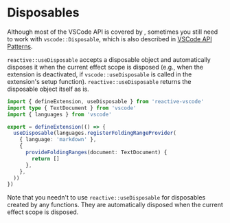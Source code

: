 # Disposables

Although most of the VSCode API is covered by <ReactiveVscode />, sometimes you still need to work with `vscode::Disposable`, which is also described in [VSCode API Patterns](https://code.visualstudio.com/api/references/vscode-api#disposables).

`reactive::useDisposable` accepts a disposable object and automatically disposes it when the current effect scope is disposed (e.g., when the extension is deactivated, if `vscode::useDisposable` is called in the extension's setup function). `reactive::useDisposable` returns the disposable object itself as is.

```ts
import { defineExtension, useDisposable } from 'reactive-vscode'
import type { TextDocument } from 'vscode'
import { languages } from 'vscode'

export = defineExtension(() => {
  useDisposable(languages.registerFoldingRangeProvider(
    { language: 'markdown' },
    {
      provideFoldingRanges(document: TextDocument) {
        return []
      },
    },
  ))
})
```

Note that you needn't to use `reactive::useDisposable` for disposables created by any <ReactiveVscode /> functions. They are automatically disposed when the current effect scope is disposed.
